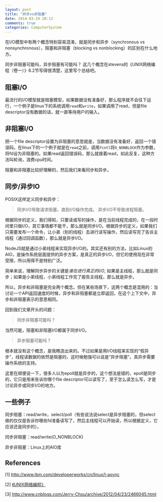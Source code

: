 ```yaml
---
layout: post
title: "异步vs非阻塞"
date: 2014-03-29 20:13
comments: true
categories: ComputerSystem
---
```


在I/O模型中有两个概念特别容易混淆，就是同步和异步（synchronous vs nonsynchronous），阻塞和非阻塞（blocking vs nonblocking）的区别在什么地方。

同步非阻塞可能吗，异步阻塞有可能吗？
这几个概念在stevens的《UNIX网络编程（卷一）》6.2节写得很清楚，这里写个总结吧。
<!-- more -->
## 阻塞I/O

最流行的I/O模型就是阻塞模型，如果数据没有准备好，那么程序就不会往下运行，一个例子是linux下的系统调用`read`和`write`，如果调用了read，但是file descriptor没有数据的话，就一直等待用户的输入。

## 非阻塞I/O

把一个file descriptor设置为非阻塞的意思就是，当数据没有准备好，返回一个错误码。在linux下的一个例子就是在`read`之前，调用`fcntl`将`O_NONBLOCK`作为参数，将fd设为非阻塞的。如果read返回错误码，那么就接着read，如此反复，这种方法叫轮询，浪费cpu时间。

阻塞和非阻塞比较好理解的，然后我们来看同步和异步。

## 同步/异步IO

POSIX这样定义同步和异步：
> 同步I/O导致请求阻塞，直到I/O操作完成。
> 异步I/O不导致进程阻塞。

根据同步的定义，我们得知，只要读或写的操作，是在当前线程完成的，在一段时间里只做I/O，其它事情都不能干，那么就是同步I/O。根据异步的定义，如果我们只需要发布一个命令，让小弟（别的线程）去进行读写操作，然后读写完了告诉主线程（通过回调函数），那么就是异步I/O。

NodeJS就是通过小弟线程来实现异步I/O的。其实还有别的方法，比如Linux的AIO，是操作系统层面提供的异步方案，是真正的异步I/O，但它的使用现在非常受限，所以用得不是特别广泛。

简单来说，理解同步异步的关键是*谁在进行真正的I/O*, 如果是主线程，那么就是同步；如果是小弟线程，小弟线程工作完了报告主线程，那么就是异步。

所以，异步和非阻塞是完全两个概念。但在某些场景下，这两个概念是混用的：当讨论一个API返回速度的时候，异步和非阻塞都是立即返回，在这个上下文中，异步和非阻塞表示的意思相同。

回到我们文章开头的问题：

> 同步非阻塞可能吗？

当然可能，阻塞和非阻塞I/O都属于同步I/O。

> 异步阻塞可能吗？

根本就没有这个概念，是我瞎造出来的。不过如果是用I/O线程来实现的“假异步”，线程读数据的依然是阻塞的，这时候勉强可以说是“异步阻塞”。真异步需要操作系统的支持。

这里在顺便说一下，很多人以为epoll就是异步的，这个想法是错的，epoll是同步的，它只是用来告诉你哪个file descriptor可以读写了，至于怎么读怎么写，才是讨论异步或同步I/O的地方。

## 一些例子

同步阻塞：read/write，select/poll（有些说法说select是异步阻塞的，但select做的仅仅是告诉你哪些fd准备读写了，然后主线程可以开始读，所以根据定义，它应该还是同步的）。

同步非阻塞：read/write(O\_NONBLOCK)

异步非阻塞：Linux上的AIO库

## References

[1] http://www.ibm.com/developerworks/cn/linux/l-async

[2] [《UNIX网络编程》](http://book.douban.com/subject/1500149/)

[3] http://www.cnblogs.com/Jerry-Chou/archive/2012/04/23/2466045.html

